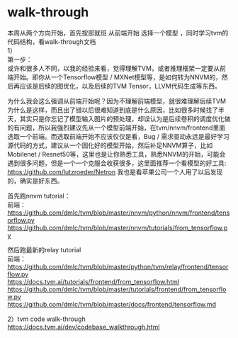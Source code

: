 # walk-through  
  
本周从两个方向开始，首先按部就班 从前端开始 选择一个模型 ，同时学习tvm的代码结构，看walk-through文档  
1）   
第一步：  
或许和很多人不同，以我的经验来看，觉得理解TVM，或者推理框架一定要从前端开始。即你从一个Tensorflow模型 / MXNet模型等，是如何转为NNVM的，然后再应该是后续的图优化，以及后续的TVM Tensor，LLVM代码生成等东西。  
  
为什么我会这么强调从前端开始呢？因为不理解前端模型，就很难理解后续TVM为什么是这样，而且出了错以后很难知道到底是什么原因，比如很多时候找了半天，其实只是你忘记了模型输入图片的预处理，却误认为是后续卷积的调度优化做的有问题，所以我强烈建议先从一个模型前端开始，在tvm/nnvm/frontend里面选取一个前端。而选取前端开始不应该仅仅是看，Bug / 需求驱动永远是最好学习源代码的方式，建议从一个固化好的模型开始，然后补足NNVM算子，比如Mobilenet / Resnet50等，这里也是让你熟悉工具，熟悉NNVM的开始，可能会遇到很多问题，但是一个一个克服会收获很多，这里面推荐一个看模型的好工具: https://github.com/lutzroeder/Netron 我也是看苹果公司一个人用了以后发现的，确实是好东西。  
  
首先跑nnvm tutorial：  
前端：  
https://github.com/dmlc/tvm/blob/master/nnvm/python/nnvm/frontend/tensorflow.py  
https://github.com/dmlc/tvm/blob/master/nnvm/tutorials/from_tensorflow.py  
  
然后跑最新的relay tutorial  
前端：https://github.com/dmlc/tvm/blob/master/python/tvm/relay/frontend/tensorflow.py  
https://docs.tvm.ai/tutorials/frontend/from_tensorflow.html  
https://github.com/dmlc/tvm/blob/master/tutorials/frontend/from_tensorflow.py  
https://github.com/dmlc/tvm/blob/master/docs/frontend/tensorflow.md  
  
2）tvm code walk-through  
https://docs.tvm.ai/dev/codebase_walkthrough.html  
